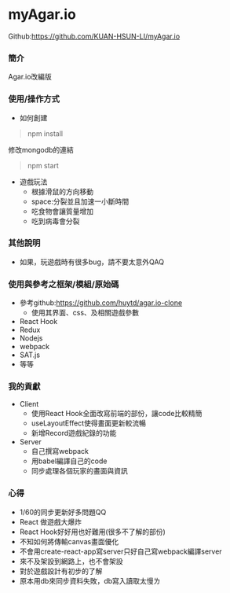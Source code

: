 myAgar.io
===

Github:https://github.com/KUAN-HSUN-LI/myAgar.io

### 簡介
Agar.io改編版

### 使用/操作方式 
* 如何創建
>npm install 

修改mongodb的連結

>npm start

* 遊戲玩法
  * 根據滑鼠的方向移動
  * space:分裂並且加速一小斷時間
  * 吃食物會讓質量增加
  * 吃到病毒會分裂

### 其他說明
* 如果，玩遊戲時有很多bug，請不要太意外QAQ


### 使用與參考之框架/模組/原始碼
* 參考github:https://github.com/huytd/agar.io-clone
    * 使用其界面、css、及相關遊戲參數
* React Hook
* Redux
* Nodejs
* webpack
* SAT.js
* 等等

### 我的貢獻
* Client
  * 使用React Hook全面改寫前端的部份，讓code比較精簡
  * useLayoutEffect使得畫面更新較流暢
  * 新增Record遊戲紀錄的功能
* Server
  * 自己撰寫webpack
  * 用babel編譯自己的code
  * 同步處理各個玩家的畫面與資訊

### 心得
* 1/60的同步更新好多問題QQ
* React 做遊戲大爆炸
* React Hook好好用也好難用(很多不了解的部份)
* 不知如何將傳輸canvas畫面優化
* 不會用create-react-app寫server只好自己寫webpack編譯server
* 來不及架設到網路上，也不會架設
* 對於遊戲設計有初步的了解
* 原本用db來同步資料失敗，db寫入讀取太慢ㄌ